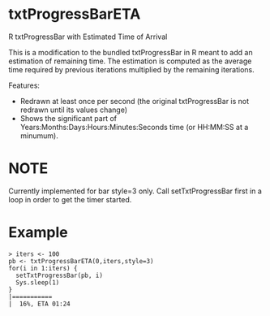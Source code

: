 # txtProgressBarETA
R txtProgressBar with Estimated Time of Arrival

This is a modification to the bundled txtProgressBar in R meant to add an estimation of remaining time. The estimation is computed as the average time required by previous iterations multiplied by the remaining iterations.

Features:
+ Redrawn at least once per second (the original txtProgressBar is not redrawn until its values change)
+ Shows the significant part of Years:Months:Days:Hours:Minutes:Seconds time (or HH:MM:SS at a minumum).

# NOTE
Currently implemented for bar style=3 only.
Call setTxtProgressBar first in a loop in order to get the timer started.

# Example
```
> iters <- 100
pb <- txtProgressBarETA(0,iters,style=3)
for(i in 1:iters) {
  setTxtProgressBar(pb, i)
  Sys.sleep(1)
}
|===========                                                           |  16%, ETA 01:24
````
